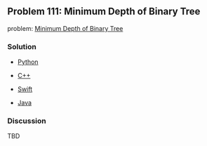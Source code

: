 ## Problem 111: Minimum Depth of Binary Tree

problem: [Minimum Depth of Binary Tree](https://leetcode.com/problems/minimum-depth-of-binary-tree/)

### Solution

- [Python](../python/problem111.py)

- [C++](../cpp/problem111.cpp)

- [Swift](../swift/problem111.swift)

- [Java](../java/problem111.java)

### Discussion

TBD

